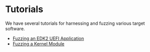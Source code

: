 # Tutorials

We have several tutorials for harnessing and fuzzing various target software.

- [Fuzzing an EDK2 UEFI Application](edk2-uefi/README.md)
- [Fuzzing a Kernel Module](kernel-module/README.md)